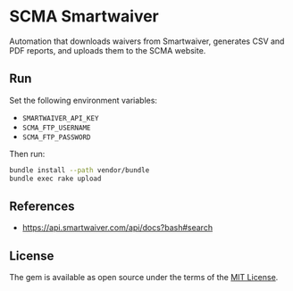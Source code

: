 # SCMA Smartwaiver

Automation that downloads waivers from Smartwaiver, generates CSV and PDF reports, and uploads them to the SCMA website.

## Run

Set the following environment variables:

* `SMARTWAIVER_API_KEY`
* `SCMA_FTP_USERNAME`
* `SCMA_FTP_PASSWORD`

Then run:

```sh
bundle install --path vendor/bundle
bundle exec rake upload
```

## References

* https://api.smartwaiver.com/api/docs?bash#search

## License

The gem is available as open source under the terms of the [MIT License](https://opensource.org/licenses/MIT).
